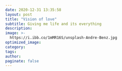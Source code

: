 ```yaml
---
date: 2020-12-31 13:35:58
layout: post
title: "Vision of love"
subtitle: Giving me life and its everything
description:
image: >-
  https://i.ibb.co/1mMR16S/unsplash-Andre-Benz.jpg
optimized_image:
category:
tags:
author:
paginate: false
---
```

